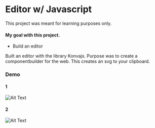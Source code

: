 # Editor w/ Javascript

This project was meant for learning purposes only.

#### My goal with this project.
  - Build an editor


Built an editor with the library Konvajs. Purpose was to create a componentbuilder for the web. 
This creates an svg to your clipboard.

### Demo 

#### 1
![Alt Text](https://github.com/nexriz/editor/blob/master/demo-editor-new.gif)

#### 2
![Alt Text](https://github.com/nexriz/editor/blob/master/demo.gif)


